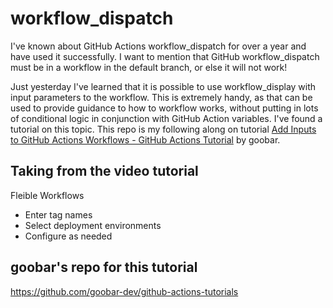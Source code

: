 # workflow_dispatch

I've known about GitHub Actions workflow_dispatch for over a year and have used it successfully. I want to mention that GitHub workflow_dispatch must be in a workflow in the default branch, or else it will not work!

Just yesterday I've learned that it is possible to use workflow_display with input parameters to the workflow. This is extremely handy, as that can be used to provide guidance to how to workflow works, without putting in lots of conditional logic in conjunction with GitHub Action variables. I've found a tutorial on this topic. This repo is my following along on tutorial [Add Inputs to GitHub Actions Workflows - GitHub Actions Tutorial](https://youtu.be/Sb_zLeHEVqQ?si=7hLDA9VrVoGMHnpP) by goobar.

## Taking from the video tutorial

Fleible Workflows

- Enter tag names
- Select deployment environments
- Configure as needed

## goobar's repo for this tutorial

https://github.com/goobar-dev/github-actions-tutorials 
